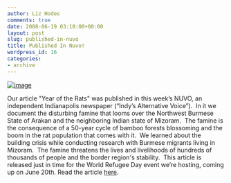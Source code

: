 ```yaml
---
author: Liz Hodes
comments: true
date: 2008-06-19 03:10:00+00:00
layout: post
slug: published-in-nuvo
title: Published In Nuvo!
wordpress_id: 16
categories:
- archive
---
```


[![image](https://s3.amazonaws.com/digidem-www/wp-content/uploads/2008/12/boys.jpg)](https://s3.amazonaws.com/digidem-www/wp-content/uploads/2008/12/boys.jpg)



Our article "Year of the Rats" was published in this week’s NUVO, an independent Indianapolis newspaper (“Indy’s Alternative Voice”).  In it we document the disturbing famine that looms over the Northwest Burmese State of Arakan and the neighboring Indian state of Mizoram.  The famine is the consequence of a 50-year cycle of bamboo forests blossoming and the boom in the rat population that comes with it.  We learned about the building crisis while conducting research with Burmese migrants living in Mizoram.  The famine threatens the lives and livelihoods of hundreds of thousands of people and the border region's stability.  This article is released just in time for the World Refugee Day event we’re hosting, coming up on June 20th. Read the article [here](http://www.nuvo.net/articles/year_of_the_rats).
